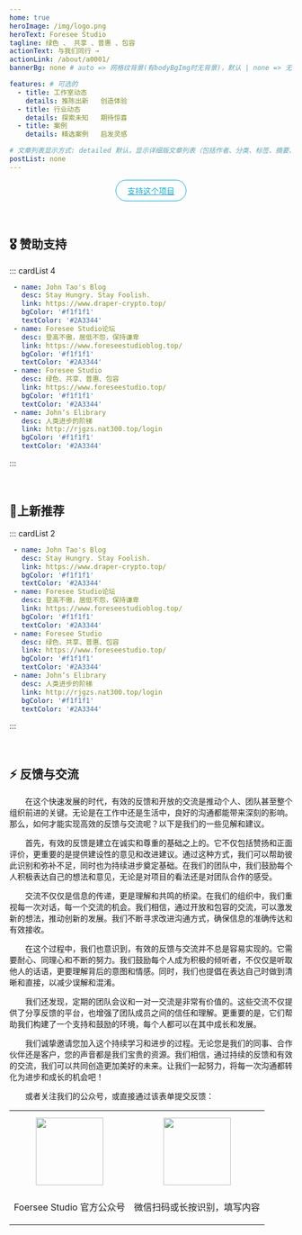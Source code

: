 ```yaml
---
home: true
heroImage: /img/logo.png
heroText: Foresee Studio
tagline: 绿色 、 共享 、普惠 、包容
actionText: 与我们同行 →
actionLink: /about/a0001/
bannerBg: none # auto => 网格纹背景(有bodyBgImg时无背景)，默认 | none => 无 | '大图地址' | background: 自定义背景样式       提示：如发现文本颜色不适应你的背景时可以到palette.styl修改$bannerTextColor变量

features: # 可选的
  - title: 工作室动态
    details: 推陈出新   创造体验
  - title: 行业动态
    details: 探索未知   期待惊喜
  - title: 案例
    details: 精选案例   启发灵感

# 文章列表显示方式: detailed 默认，显示详细版文章列表（包括作者、分类、标签、摘要、分页等）| simple => 显示简约版文章列表（仅标题和日期）| none 不显示文章列表
postList: none
---
```

<p align="center">
  <a class="become-sponsor" href="/money/m0001/">支持这个项目</a>
</p>

<style>
.become-sponsor {
  padding: 8px 20px;
  display: inline-block;
  color: #11a8cd;
  border-radius: 30px;
  box-sizing: border-box;
  border: 1px solid #11a8cd;
}
</style>

<br/>

## 🎖 赞助支持
::: cardList 4
```yaml
 - name: John Tao's Blog
   desc: Stay Hungry. Stay Foolish.
   link: https://www.draper-crypto.top/
   bgColor: '#f1f1f1'
   textColor: '#2A3344'
 - name: Foresee Studio论坛
   desc: 登高不傲，居低不怨，保持谦卑
   link: https://www.foreseestudioblog.top/
   bgColor: '#f1f1f1'
   textColor: '#2A3344'
 - name: Foresee Studio
   desc: 绿色、共享、普惠、包容
   link: https://www.foreseestudio.top/
   bgColor: '#f1f1f1'
   textColor: '#2A3344'
 - name: John‘s Elibrary
   desc: 人类进步的阶梯
   link: http://rjgzs.nat300.top/login
   bgColor: '#f1f1f1'
   textColor: '#2A3344'
```
:::

<br/>

## 🎉上新推荐
::: cardList 2
```yaml
 - name: John Tao's Blog
   desc: Stay Hungry. Stay Foolish.
   link: https://www.draper-crypto.top/
   bgColor: '#f1f1f1'
   textColor: '#2A3344'
 - name: Foresee Studio论坛
   desc: 登高不傲，居低不怨，保持谦卑
   link: https://www.foreseestudioblog.top/
   bgColor: '#f1f1f1'
   textColor: '#2A3344'
 - name: Foresee Studio
   desc: 绿色、共享、普惠、包容
   link: https://www.foreseestudio.top/
   bgColor: '#f1f1f1'
   textColor: '#2A3344'
 - name: John‘s Elibrary
   desc: 人类进步的阶梯
   link: http://rjgzs.nat300.top/login
   bgColor: '#f1f1f1'
   textColor: '#2A3344'
```
:::

<br/>

## ⚡ 反馈与交流
&emsp;&emsp;在这个快速发展的时代，有效的反馈和开放的交流是推动个人、团队甚至整个组织前进的关键。无论是在工作中还是生活中，良好的沟通都能带来深刻的影响。那么，如何才能实现高效的反馈与交流呢？以下是我们的一些见解和建议。

&emsp;&emsp;首先，有效的反馈是建立在诚实和尊重的基础之上的。它不仅包括赞扬和正面评价，更重要的是提供建设性的意见和改进建议。通过这种方式，我们可以帮助彼此识别和弥补不足，同时也为持续进步奠定基础。在我们的团队中，我们鼓励每个人积极表达自己的想法和意见，无论是对项目的看法还是对团队合作的感受。

&emsp;&emsp;交流不仅仅是信息的传递，更是理解和共鸣的桥梁。在我们的组织中，我们重视每一次对话，每一个交流的机会。我们相信，通过开放和包容的交流，可以激发新的想法，推动创新的发展。我们不断寻求改进沟通方式，确保信息的准确传达和有效接收。

&emsp;&emsp;在这个过程中，我们也意识到，有效的反馈与交流并不总是容易实现的。它需要耐心、同理心和不断的努力。我们鼓励每个人成为积极的倾听者，不仅仅是听取他人的话语，更要理解背后的意图和情感。同时，我们也提倡在表达自己时做到清晰和直接，以减少误解和混淆。

&emsp;&emsp;我们还发现，定期的团队会议和一对一交流是非常有价值的。这些交流不仅提供了分享反馈的平台，也增强了团队成员之间的信任和理解。更重要的是，它们帮助我们构建了一个支持和鼓励的环境，每个人都可以在其中成长和发展。

&emsp;&emsp;我们诚挚邀请您加入这个持续学习和进步的过程。无论您是我们的同事、合作伙伴还是客户，您的声音都是我们宝贵的资源。我们相信，通过持续的反馈和有效的交流，我们可以共同创造更加美好的未来。让我们一起努力，将每一次沟通都转化为进步和成长的机会吧！

&emsp;&emsp;或者关注我们的公众号，或直接通过该表单提交反馈：

<table>
  <tbody>
    <tr>
      <td align="center" valign="middle">
        <img src="https://typora-img-1301299232.cos.ap-shanghai.myqcloud.com/img2/202401150046188.jpg" class="no-zoom" style="width:120px;margin: 10px;">
        <p>Foersee Studio 官方公众号</p>
      </td>
      <td align="center" valign="middle">
        <img src="https://typora-img-1301299232.cos.ap-shanghai.myqcloud.com/img2/202401150051943.png" class="no-zoom" style="width:120px;margin: 10px;">
        <p>微信扫码或长按识别，填写内容</p>
      </td>
    </tr>
  </tbody>
</table>


